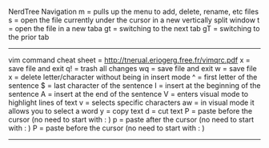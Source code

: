 NerdTree Navigation
m = pulls up the menu to add, delete, rename, etc files
s = open the file currently under the cursor in a new vertically split window
t = open the file in a new taba
gt = switching to the next tab
gT = switching to the prior tab



-----------------------------------
vim command
cheat sheet = http://tnerual.eriogerg.free.fr/vimqrc.pdf
x = save file and exit
q! = trash all changes
wq = save file and exit
w = save file
x = delete letter/character without being in insert mode
^ = first letter of the sentence
$ = last character of the sentence
I = insert at the beginning of the sentence
A = insert at the end of the sentence
V = enters visual mode to highlight lines of text
v = selects specific characters
aw = in visual mode it allows you to select a word
y = copy text 
d = cut text
P = paste before the cursor (no need to start with : )
p = paste after the cursor (no need to start with : )
P = paste before the cursor (no need to start with : )


------------------------------------
